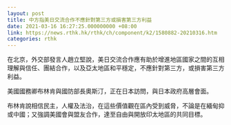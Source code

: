 ```yaml
---
layout: post
title: 中方指美日交流合作不應針對第三方或損害第三方利益
date: 2021-03-16 16:27:25.000000000 +08:00
link: https://news.rthk.hk/rthk/ch/component/k2/1580882-20210316.htm
categories: rthk
---
```


在北京，外交部發言人趙立堅說，美日交流合作應有助於增進地區國家之間的互相理解與信任、團結合作，以及亞太地區和平穩定，不應針對第三方，或損害第三方利益。

美國國務卿布林肯與國防部長奧斯汀，正在日本訪問，與日本政府高層會面。

布林肯說相信民主，人權及法治，在這些價值觀在區內受到威脅，不論是在緬甸抑或中國；又強調美國會與盟友合作，達至自由與開放印太地區的共同目標。
